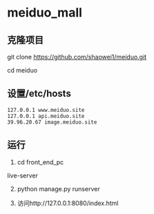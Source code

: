 # meiduo_mall

## 克隆项目

git clone https://github.com/shaowei1/meiduo.git

cd meiduo

## 设置/etc/hosts

```shell
127.0.0.1 www.meiduo.site
127.0.0.1 api.meiduo.site
39.96.20.67 image.meiduo.site
```



## 运行

1. cd front_end_pc

live-server

2. python manage.py runserver

3. 访问http://127.0.0.1:8080/index.html




